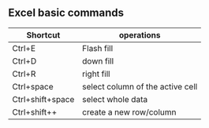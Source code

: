## Excel basic commands

|Shortcut  | operations  |
|----------|-------------|
|Ctrl+E    | Flash fill |
|Ctrl+D    | down fill |
|Ctrl+R    | right fill |
|Ctrl+space| select column of the active cell |
|Ctrl+shift+space| select whole data |
|Ctrl+shift++| create a new row/column|
